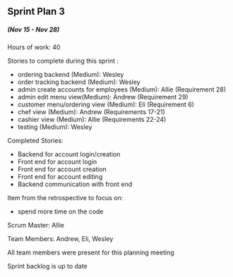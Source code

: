 ## Sprint Plan 3
##### (Nov 15 - Nov 28)

Hours of work: 40

Stories to complete during this sprint :
- ordering backend (Medium): Wesley
- order tracking backend (Medium): Wesley
- admin create accounts for employees (Medium): Allie (Requirement 28)
- admin edit menu view(Medium): Andrew (Requirement 29)
- customer menu/ordering view (Medium): Eli (Requirement 6)
- chef view (Medium): Andrew (Requirements 17-21)
- cashier view (Medium): Allie (Requirements 22-24)
- testing (Medium): Wesley

Completed Stories:
- Backend for account login/creation
- Front end for account login
- Front end for account creation
- Front end for account editing
- Backend communication with front end

Item from the retrospective to focus on: 
- spend more time on the code

Scrum Master: Allie

Team Members: Andrew, Eli, Wesley

All team members were present for this planning meeting

Sprint backlog is up to date